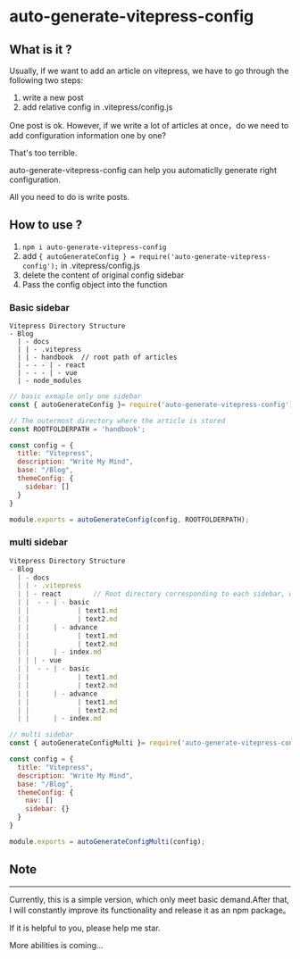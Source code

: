 # auto-generate-vitepress-config

## What is it ?

Usually, if we want to add an article on vitepress, we have to go through the following two steps:

1. write a new post
2. add relative config in .vitepress/config.js

One post is ok. However, if we write a lot of articles at once，do we need to add configuration information one by one?

That's too terrible.

auto-generate-vitepress-config can help you automaticlly generate right configuration.

All you need to do is write posts.

## How to use ?

1. `npm i auto-generate-vitepress-config`
2. add `{ autoGenerateConfig } = require('auto-generate-vitepress-config');` in .vitepress/config.js
3. delete the content of original config sidebar
4. Pass the config object into the function

### Basic sidebar

```
Vitepress Directory Structure
- Blog
  | - docs
  | | - .vitepress
  | | - handbook  // root path of articles
  | - - - | - react
  | - - - | - vue
  | - node_modules
```

```js
// basic exmaple only one sidebar
const { autoGenerateConfig }= require('auto-generate-vitepress-config');

// The outermost directory where the article is stored
const ROOTFOLDERPATH = 'handbook';

const config = {
  title: "Vitepress",
  description: "Write My Mind",
  base: "/Blog",
  themeConfig: {
    sidebar: []
  }
}

module.exports = autoGenerateConfig(config, ROOTFOLDERPATH);
```


### multi sidebar

```js
Vitepress Directory Structure
- Blog
  | - docs
  | | - .vitepress
  | | - react        // Root directory corresponding to each sidebar, which must have a index.md
  | |  - - | - basic
  | |            | text1.md
  | |            | text2.md 
  | |      | - advance
  | |            | text1.md
  | |            | text2.md 
  | |      | - index.md
  | | | - vue  
  | |  - - | - basic
  | |            | text1.md
  | |            | text2.md 
  | |      | - advance
  | |            | text1.md
  | |            | text2.md 
  | |      | - index.md
```

```js
// multi sidebar
const { autoGenerateConfigMulti }= require('auto-generate-vitepress-config');

const config = {
  title: "Vitepress",
  description: "Write My Mind",
  base: "/Blog",
  themeConfig: {
    nav: []
    sidebar: {}
  }
}

module.exports = autoGenerateConfigMulti(config);
```


## Note
---
Currently, this is a simple version, which only meet basic demand.After that, I will constantly improve its functionality and release it as an npm package。

If it is helpful to you, please help me star.

More abilities is coming...